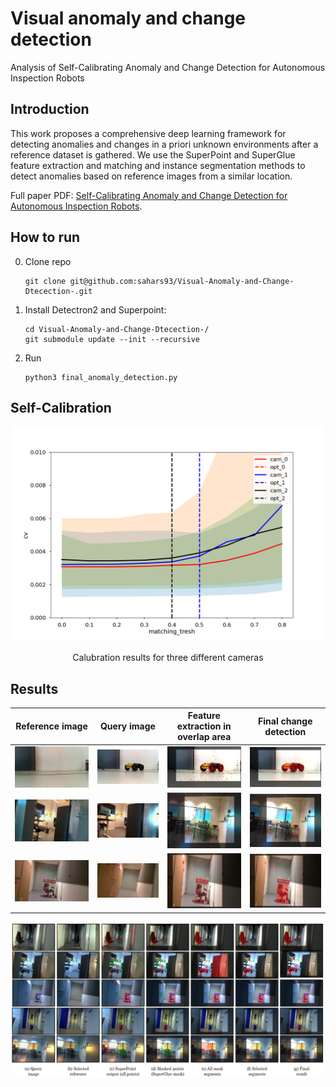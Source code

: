 # Visual anomaly and change detection

Analysis of  Self-Calibrating Anomaly and Change Detection for Autonomous Inspection Robots

## Introduction

This work proposes a comprehensive deep learning framework for detecting anomalies and changes in a priori unknown environments after a reference dataset is gathered. We use the SuperPoint and SuperGlue feature extraction and matching and instance segmentation methods to detect anomalies based on reference images from a similar location. 

Full paper PDF: [Self-Calibrating Anomaly and Change Detection for Autonomous Inspection Robots](https://arxiv.org/pdf/2209.02379.pdf).

## How to run

   0. Clone repo
      ```
      git clone git@github.com:sahars93/Visual-Anomaly-and-Change-Dtecection-.git
      ```
   1. Install Detectron2 and Superpoint:
      ```
      cd Visual-Anomaly-and-Change-Dtecection-/
      git submodule update --init --recursive
      ```
   2. Run
      ```
      python3 final_anomaly_detection.py

## Self-Calibration

<div align=center>
  <img src="./self_calibration/calibration_results/cameras_key_thresh0.003.png" width="500" />
  <p align="center">Calubration results for three different cameras</p>
</div>



## Results

Reference image            |  Query image            |  Feature extraction in overlap area            |  Final change detection        
:-------------------------:|:-------------------------:|:-------------------------:|:-------------------------: 
<img src="./input_images/b1.jpeg" width="240" hight="240" />  |  <img src="./input_images/b2.jpeg" width="240" hight="240" />  |  <img src="./output_images/overlapedPoints.jpg" width="240" hight="240" />  |  <img src="./output_images/a_final.jpg" width="240" hight="240" />
<img src="./input_images/c1.jpg" width="240" hight="240" />  |  <img src="./input_images/c2.jpg" width="240" hight="240" />  |  <img src="./output_images/overlapedPoints12.jpg" width="240" hight="240" />  |  <img src="./output_images/a_final12.jpg" width="240" hight="240" />
<img src="./input_images/a1.jpg" width="240" hight="240" />  |  <img src="./input_images/a2.jpg" width="240" hight="240" />  |  <img src="./output_images/overlapedPoints2.jpg" width="240" hight="240" />  |  <img src="./output_images/a_final2.jpg" width="240" hight="240" />

![](./output_images/all_together.png)
